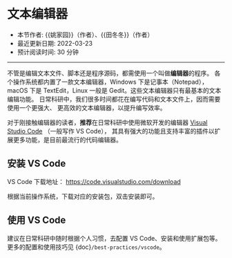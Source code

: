 # 文本编辑器

- 本节作者: {{姚家园}}（作者）、{{田冬冬}}（作者）
- 最近更新日期: 2022-03-23
- 预计阅读时间: 30 分钟

---

不管是编辑文本文件、脚本还是程序源码，都需使用一个叫做**编辑器**的程序。
各个操作系统都内置了一款文本编辑器，Windows 下是记事本（Notepad），
macOS 下是 TextEdit，Linux 一般是 Gedit。这些文本编辑器只有最基本的文本编辑功能。
日常科研中，我们很多时间都花在编写代码和文本文件上，因而需要使用一个更强大、
更高效的文本编辑器，以提升编写效率。

对于刚接触编辑器的读者，**推荐**在日常科研中使用微软开发的编辑器
[Visual Studio Code](https://code.visualstudio.com/) （一般写作 VS Code），
其具有强大的功能且支持丰富的插件以扩展更多功能，是目前最流行的代码编辑器。

## 安装 VS Code

VS Code 下载地址： <https://code.visualstudio.com/download>

根据当前操作系统，下载对应的安装包，双击安装即可。

## 使用 VS Code

建议在日常科研中随时根据个人习惯，去配置 VS Code、安装和使用扩展包等。
更多的配置和使用技巧见 {doc}`/best-practices/vscode`。
